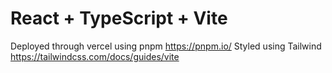 # React + TypeScript + Vite

Deployed through vercel using pnpm https://pnpm.io/
Styled using Tailwind https://tailwindcss.com/docs/guides/vite
